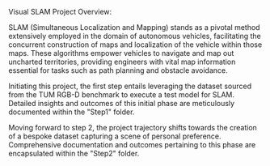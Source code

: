 Visual SLAM Project Overview:

SLAM (Simultaneous Localization and Mapping) stands as a pivotal method extensively employed in the domain of autonomous vehicles, facilitating the concurrent construction of maps and localization of the vehicle within those maps. These algorithms empower vehicles to navigate and map out uncharted territories, providing engineers with vital map information essential for tasks such as path planning and obstacle avoidance.

Initiating this project, the first step entails leveraging the dataset sourced from the TUM RGB-D benchmark to execute a test model for SLAM. Detailed insights and outcomes of this initial phase are meticulously documented within the "Step1" folder.

Moving forward to step 2, the project trajectory shifts towards the creation of a bespoke dataset capturing a scene of personal preference. Comprehensive documentation and outcomes pertaining to this phase are encapsulated within the "Step2" folder.
